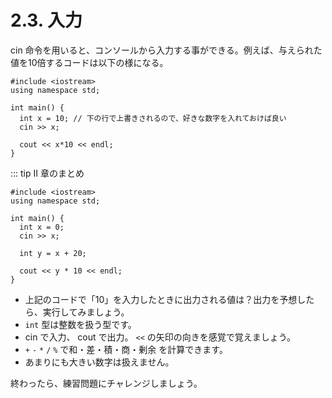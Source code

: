 # 2.3. 入力

cin 命令を用いると、コンソールから入力する事ができる。例えば、与えられた値を10倍するコードは以下の様になる。

```cpp:line-numbers
#include <iostream>
using namespace std;

int main() {
  int x = 10; // 下の行で上書きされるので、好きな数字を入れておけば良い
  cin >> x;

  cout << x*10 << endl;
}
```

::: tip II 章のまとめ

```cpp:line-numbers
#include <iostream>
using namespace std;

int main() {
  int x = 0;
  cin >> x;

  int y = x + 20;

  cout << y * 10 << endl;
}
```

* 上記のコードで「10」を入力したときに出力される値は？出力を予想したら、実行してみましょう。
* `int` 型は整数を扱う型です。
* cin で入力、 cout で出力。 `<<` の矢印の向きを感覚で覚えましょう。
* `+` `-` `*` `/` `%` で和・差・積・商・剰余 を計算できます。
* あまりにも大きい数字は扱えません。

終わったら、練習問題にチャレンジしましょう。
